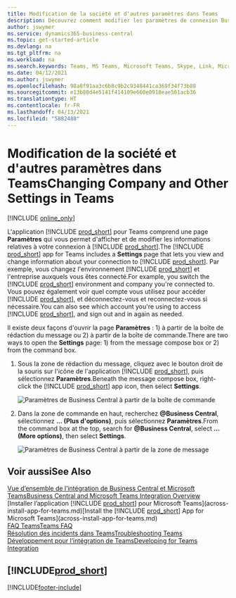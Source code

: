 ```yaml
---
title: Modification de la société et d'autres paramètres dans Teams
description: Découvrez comment modifier les paramètres de connexion Business Central à partir de Microsoft Teams.
author: jswymer
ms.service: dynamics365-business-central
ms.topic: get-started-article
ms.devlang: na
ms.tgt_pltfrm: na
ms.workload: na
ms.search.keywords: Teams, MS Teams, Microsoft Teams, Skype, Link, Microsoft 365, settings, search
ms.date: 04/12/2021
ms.author: jswymer
ms.openlocfilehash: 98a8f91aa3c6b8c9b2c9348441ca369f34f73b88
ms.sourcegitcommit: e13b80d4e5141f414109e660e0918eae561acb36
ms.translationtype: HT
ms.contentlocale: fr-FR
ms.lasthandoff: 04/13/2021
ms.locfileid: "5882488"
---
```

# <a name="changing-company-and-other-settings-in-teams"></a><span data-ttu-id="5d38a-103">Modification de la société et d'autres paramètres dans Teams</span><span class="sxs-lookup"><span data-stu-id="5d38a-103">Changing Company and Other Settings in Teams</span></span>

[!INCLUDE [online_only](includes/online_only.md)]

<span data-ttu-id="5d38a-104">L'application [!INCLUDE [prod_short](includes/prod_short.md)] pour Teams comprend une page **Paramètres** qui vous permet d'afficher et de modifier les informations relatives à votre connexion à [!INCLUDE [prod_short](includes/prod_short.md)].</span><span class="sxs-lookup"><span data-stu-id="5d38a-104">The [!INCLUDE [prod_short](includes/prod_short.md)] app for Teams includes a **Settings** page that lets you view and change information about your connection to [!INCLUDE [prod_short](includes/prod_short.md)].</span></span> <span data-ttu-id="5d38a-105">Par exemple, vous changez l'environnement [!INCLUDE [prod_short](includes/prod_short.md)] et l'entreprise auxquels vous êtes connecté.</span><span class="sxs-lookup"><span data-stu-id="5d38a-105">For example, you switch the [!INCLUDE [prod_short](includes/prod_short.md)] environment and company you're connected to.</span></span> <span data-ttu-id="5d38a-106">Vous pouvez également voir quel compte vous utilisez pour accéder [!INCLUDE [prod_short](includes/prod_short.md)], et déconnectez-vous et reconnectez-vous si nécessaire.</span><span class="sxs-lookup"><span data-stu-id="5d38a-106">You can also see which account you're using to access [!INCLUDE [prod_short](includes/prod_short.md)], and sign out and in again as needed.</span></span>

<span data-ttu-id="5d38a-107">Il existe deux façons d'ouvrir la page **Paramètres** : 1) à partir de la boîte de rédaction du message ou 2) à partir de la boîte de commande.</span><span class="sxs-lookup"><span data-stu-id="5d38a-107">There are two ways to open the **Settings** page: 1) from the message compose box or 2) from the command box.</span></span>

1. <span data-ttu-id="5d38a-108">Sous la zone de rédaction du message, cliquez avec le bouton droit de la souris sur l'icône de l'application [!INCLUDE [prod_short](includes/prod_short.md)], puis sélectionnez **Paramètres**.</span><span class="sxs-lookup"><span data-stu-id="5d38a-108">Beneath the message compose box, right-click the [!INCLUDE [prod_short](includes/prod_short.md)] app icon, then select **Settings**.</span></span>

    ![Paramètres de Business Central à partir de la boîte de commande](media/teams-settings-message-box.png)

2. <span data-ttu-id="5d38a-110">Dans la zone de commande en haut, recherchez **@Business Central**, sélectionnez **... (Plus d'options)**, puis sélectionnez **Paramètres**.</span><span class="sxs-lookup"><span data-stu-id="5d38a-110">From the command box at the top, search for **@Business Central**, select **... (More options)**, then select **Settings**.</span></span>

   ![Paramètres de Business Central à partir de la zone de message](media/teams-settings-command-box.png)

## <a name="see-also"></a><span data-ttu-id="5d38a-112">Voir aussi</span><span class="sxs-lookup"><span data-stu-id="5d38a-112">See Also</span></span>

[<span data-ttu-id="5d38a-113">Vue d’ensemble de l’intégration de Business Central et Microsoft Teams</span><span class="sxs-lookup"><span data-stu-id="5d38a-113">Business Central and Microsoft Teams Integration Overview</span></span>](across-teams-overview.md)  
<span data-ttu-id="5d38a-114">[Installer l’application [!INCLUDE [prod_short](includes/prod_short.md)] pour Microsoft Teams](across-install-app-for-teams.md)</span><span class="sxs-lookup"><span data-stu-id="5d38a-114">[Install the [!INCLUDE [prod_short](includes/prod_short.md)] App for Microsoft Teams](across-install-app-for-teams.md)</span></span>  
[<span data-ttu-id="5d38a-115">FAQ Teams</span><span class="sxs-lookup"><span data-stu-id="5d38a-115">Teams FAQ</span></span>](teams-faq.md)  
[<span data-ttu-id="5d38a-116">Résolution des incidents dans Teams</span><span class="sxs-lookup"><span data-stu-id="5d38a-116">Troubleshooting Teams</span></span>](admin-teams-troubleshooting.md)  
[<span data-ttu-id="5d38a-117">Développement pour l’intégration de Teams</span><span class="sxs-lookup"><span data-stu-id="5d38a-117">Developing for Teams Integration</span></span>](/dynamics365/business-central/dev-itpro/developer/devenv-develop-for-teams)  

## [!INCLUDE[prod_short](includes/free_trial_md.md)]  


[!INCLUDE[footer-include](includes/footer-banner.md)]